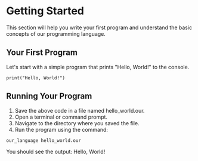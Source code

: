 # Getting Started

This section will help you write your first program and understand the basic concepts of our programming language.

## Your First Program

Let's start with a simple program that prints "Hello, World!" to the console.

```our_language
print("Hello, World!")
```

## Running Your Program

1. Save the above code in a file named hello_world.our.
2. Open a terminal or command prompt.
3. Navigate to the directory where you saved the file.
4. Run the program using the command:

```our_language
our_language hello_world.our
```

You should see the output: Hello, World!
